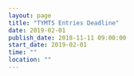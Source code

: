 ```yaml
---
layout: page
title: "TYMTS Entries Deadline"
date: 2019-02-01
publish_date: 2018-11-11 09:00:00
start_date: 2019-02-01
time: ""
location: ""
---
```


